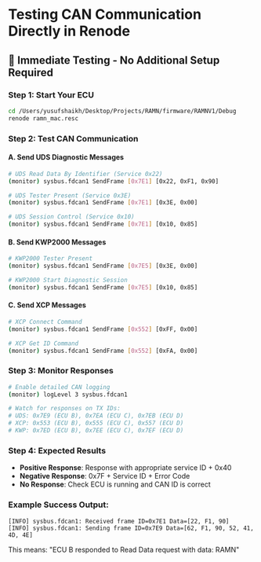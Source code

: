 # Testing CAN Communication Directly in Renode

## 🚀 **Immediate Testing - No Additional Setup Required**

### **Step 1: Start Your ECU**
```bash
cd /Users/yusufshaikh/Desktop/Projects/RAMN/firmware/RAMNV1/Debug
renode ramn_mac.resc
```

### **Step 2: Test CAN Communication**

#### **A. Send UDS Diagnostic Messages**
```bash
# UDS Read Data By Identifier (Service 0x22)
(monitor) sysbus.fdcan1 SendFrame [0x7E1] [0x22, 0xF1, 0x90]

# UDS Tester Present (Service 0x3E)  
(monitor) sysbus.fdcan1 SendFrame [0x7E1] [0x3E, 0x00]

# UDS Session Control (Service 0x10)
(monitor) sysbus.fdcan1 SendFrame [0x7E1] [0x10, 0x85]
```

#### **B. Send KWP2000 Messages**
```bash
# KWP2000 Tester Present
(monitor) sysbus.fdcan1 SendFrame [0x7E5] [0x3E, 0x00] 

# KWP2000 Start Diagnostic Session
(monitor) sysbus.fdcan1 SendFrame [0x7E5] [0x10, 0x85]
```

#### **C. Send XCP Messages**
```bash
# XCP Connect Command
(monitor) sysbus.fdcan1 SendFrame [0x552] [0xFF, 0x00]

# XCP Get ID Command  
(monitor) sysbus.fdcan1 SendFrame [0x552] [0xFA, 0x00]
```

### **Step 3: Monitor Responses**
```bash
# Enable detailed CAN logging
(monitor) logLevel 3 sysbus.fdcan1

# Watch for responses on TX IDs:
# UDS: 0x7E9 (ECU B), 0x7EA (ECU C), 0x7EB (ECU D)
# XCP: 0x553 (ECU B), 0x555 (ECU C), 0x557 (ECU D)  
# KWP: 0x7ED (ECU B), 0x7EE (ECU C), 0x7EF (ECU D)
```

### **Step 4: Expected Results**
- **Positive Response**: Response with appropriate service ID + 0x40
- **Negative Response**: 0x7F + Service ID + Error Code
- **No Response**: Check ECU is running and CAN ID is correct

### **Example Success Output:**
```
[INFO] sysbus.fdcan1: Received frame ID=0x7E1 Data=[22, F1, 90]
[INFO] sysbus.fdcan1: Sending frame ID=0x7E9 Data=[62, F1, 90, 52, 41, 4D, 4E]
```

This means: "ECU B responded to Read Data request with data: RAMN"
